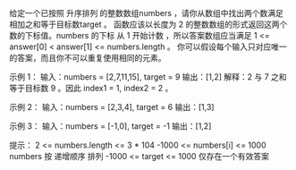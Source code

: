 给定一个已按照 升序排列 的整数数组numbers ，请你从数组中找出两个数满足相加之和等于目标数target 。
函数应该以长度为 2 的整数数组的形式返回这两个数的下标值。numbers 的下标 从 1 开始计数 ，所以答案数组应当满足 1 <= answer[0] < answer[1] <= numbers.length 。
你可以假设每个输入只对应唯一的答案，而且你不可以重复使用相同的元素。


示例 1：
输入：numbers = [2,7,11,15], target = 9
输出：[1,2]
解释：2 与 7 之和等于目标数 9 。因此 index1 = 1, index2 = 2 。

示例 2：
输入：numbers = [2,3,4], target = 6
输出：[1,3]

示例 3：
输入：numbers = [-1,0], target = -1
输出：[1,2]


提示：
2 <= numbers.length <= 3 * 104
-1000 <= numbers[i] <= 1000
numbers 按 递增顺序 排列
-1000 <= target <= 1000
仅存在一个有效答案
